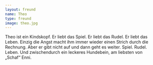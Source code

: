 ```yaml
---
layout: freund
name: Theo
type: freund
image: theo.jpg
---
```


Theo ist ein Kindskopf. Er liebt das Spiel. Er liebt das Rudel. Er liebt das Leben. Einzig die Angst macht ihm immer wieder einen Strich durch die Rechnung. Aber er gibt nicht auf und dann geht es weiter. Spiel. Rudel. Leben. Und zwischendurch ein leckeres Hundebein, am liebsten von „Schaf“ Enni.